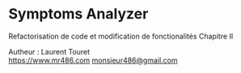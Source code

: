 # Symptoms Analyzer

Refactorisation de code et modification de fonctionalités
Chapitre II

Autheur : Laurent Touret  
<https://www.mr486.com>
<monsieur486@gmail.com>
